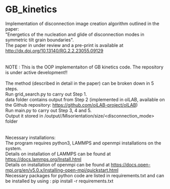 # GB_kinetics
Implementation of disconnection image creation algorithm outlined in the paper:<br />
"Energetics of the nucleation and glide of disconnection modes in symmetric tilt grain boundaries". <br />
The paper in under review and a pre-print is available at http://dx.doi.org/10.13140/RG.2.2.23055.09129 <br />
<br />
<br />
NOTE : This is the OOP implementaiton of GB kinetics code. The repository is under active development!!
<br />
<br />
The method (described in detail in the paper) can be broken down in 5 steps.<br />
Run grid_search.py to carry out Step 1.<br />
data folder contains output from Step 2 (implemented in oILAB, available on the Github repository: https://github.com/oiLAB-project/oILAB)<br />
Run main.py to carry out Step 3, 4 and 5.<br />
Output it stored in /output/<element>/Misorientation<misorientation>/size<size>/<disconnection_mode> folder <br />
<br />
<br />
Necessary installations: <br />
The program requires python3, LAMMPS and openmpi installations on the system. <br />
Details on installation of LAMMPS can be found at https://docs.lammps.org/Install.html <br />
Details on installation of openmpi can be found at https://docs.open-mpi.org/en/v5.0.x/installing-open-mpi/quickstart.html<br />
Necessary packages for python code are listed in requirements.txt  and can be installed by using :  pip install -r requirements.txt<br />
<br />
